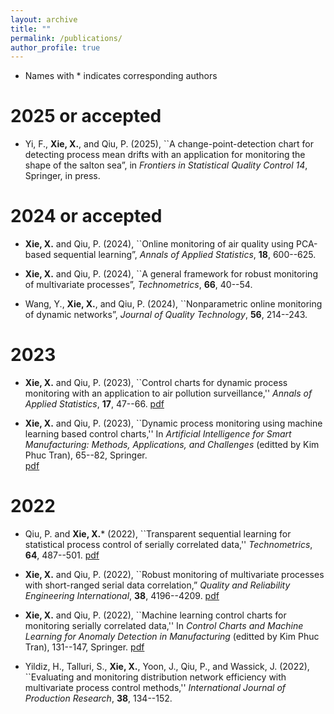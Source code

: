 ```yaml
---
layout: archive
title: ""
permalink: /publications/
author_profile: true
---
```


* Names with * indicates corresponding authors

2025 or accepted
======
* Yi, F., **Xie, X.**, and Qiu, P. (2025), ``A change-point-detection chart for
  detecting process mean drifts with an application for monitoring the shape of
  the salton sea”, in *Frontiers in Statistical Quality Control 14*, Springer, in press.

  
2024 or accepted
======
* **Xie, X.** and Qiu, P. (2024), ``Online monitoring of air quality
  using PCA-based sequential learning”, *Annals of
     Applied Statistics*, **18**, 600--625. 

* **Xie, X.** and Qiu, P. (2024), ``A general framework for robust monitoring 
      of multivariate processes”, *Technometrics*, **66**, 40--54.

* Wang, Y., **Xie, X.**, and Qiu, P. (2024), ``Nonparametric online monitoring of
  dynamic networks”, *Journal of Quality Technology*,  **56**, 214--243.

  
2023
======

* **Xie, X.** and Qiu, P. (2023), ``Control charts for dynamic process
     monitoring with an application to air pollution surveillance,'' *Annals of
     Applied Statistics*,  **17**, 47--66.
     [pdf](http://xxie-stat.github.io/files/XQ2023.pdf)
     
* **Xie, X.** and Qiu, P. (2023), ``Dynamic process
     monitoring using machine learning based control charts,'' 
     In *Artificial Intelligence for Smart Manufacturing: Methods, Applications, and 
     Challenges* (editted by Kim Phuc Tran), 65--82,
     Springer.     
     [pdf](http://xxie-stat.github.io/files/XQ2023chapter.pdf)
  

2022
======

* Qiu, P. and **Xie, X.*** (2022), ``Transparent sequential learning for
     statistical process control of serially correlated data,'' *Technometrics*,
     **64**, 487--501.
  [pdf](http://xxie-stat.github.io/files/QX2022.pdf)

* **Xie, X.** and Qiu, P. (2022), ``Robust monitoring of multivariate processes
   with short-ranged serial data correlation,”  *Quality and
   Reliability Engineering International*,  **38**, 4196--4209.
  [pdf](http://xxie-stat.github.io/files/XQ2022.pdf)

* **Xie, X.** and Qiu, P. (2022), ``Machine learning control charts for
     monitoring serially correlated data,'' In *Control Charts and Machine Learning for
     Anomaly Detection in Manufacturing* (editted by Kim Phuc Tran), 131--147,
     Springer.
  [pdf](http://xxie-stat.github.io/files/XQ2022chapter.pdf)
     
* Yildiz, H., Talluri, S., **Xie, X.**, Yoon, J., Qiu, P., and Wassick, J. (2022),
     ``Evaluating and monitoring distribution network efficiency with multivariate
 process control methods,'' *International Journal of Production Research*,
 **38**, 134--152. 
